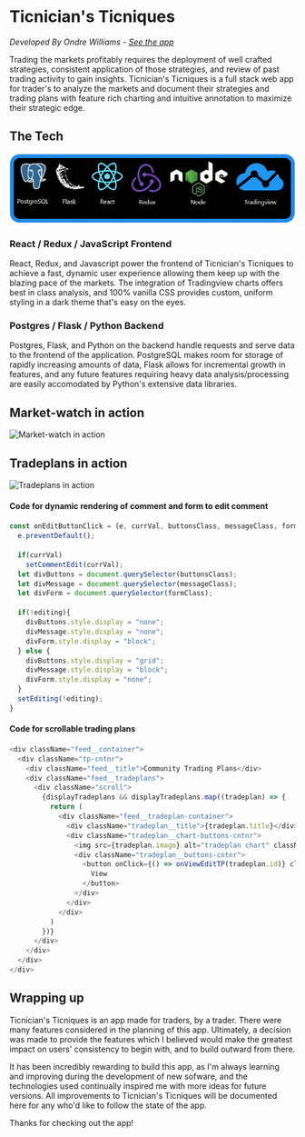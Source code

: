 # Ticnician's Ticniques
*Developed By Ondre Williams - [See the app](http://ticnicians-ticniques.herokuapp.com/)*

Trading the markets profitably requires the deployment of well crafted strategies, consistent application of those strategies, and review of past trading activity to gain insights. Ticnician's Ticniques is a full stack web app for trader's to analyze the markets and document their strategies and trading plans with feature rich charting and intuitive annotation to maximize their strategic edge.

## The Tech
![The Tech](/readme-resources/pfrn-stack.gif)

### React / Redux / JavaScript Frontend
React, Redux, and Javascript power the frontend of Ticnician's Ticniques to achieve a fast, dynamic user experience allowing them keep up with the blazing pace of the markets. The integration of Tradingview charts offers best in class analysis, and 100% vanilla CSS provides custom, uniform styling in a dark theme that's easy on the eyes.

### Postgres / Flask / Python Backend
Postgres, Flask, and Python on the backend handle requests and serve data to the frontend of the application. PostgreSQL makes room for storage of rapidly increasing amounts of data, Flask allows for incremental growth in features, and any future features requiring heavy data analysis/processing are easily accomodated by Python's extensive data libraries.

## Market-watch in action
![Market-watch in action](/readme-resources/main-demo.gif)

## Tradeplans in action
![Tradeplans in action](/readme-resources/tradeplan-demo.gif)

#### Code for dynamic rendering of comment and form to edit comment
```js
const onEditButtonClick = (e, currVal, buttonsClass, messageClass, formClass) => {
  e.preventDefault();

  if(currVal)
    setCommentEdit(currVal);
  let divButtons = document.querySelector(buttonsClass);
  let divMessage = document.querySelector(messageClass);
  let divForm = document.querySelector(formClass);

  if(!editing){
    divButtons.style.display = "none";
    divMessage.style.display = "none";
    divForm.style.display = "block";
  } else {
    divButtons.style.display = "grid";
    divMessage.style.display = "block";
    divForm.style.display = "none";
  }
  setEditing(!editing);
}
```
#### Code for scrollable trading plans
```js
<div className="feed__container">
  <div className="tp-cntnr">
    <div className="feed__title">Community Trading Plans</div>
    <div className="feed__tradeplans">
      <div className="scroll">
        {displayTradeplans && displayTradeplans.map((tradeplan) => {
          return (
            <div className="feed__tradeplan-container">
              <div className="tradeplan__title">{tradeplan.title}</div>
              <div className="tradeplan__chart-buttons-cntnr">
                <img src={tradeplan.image} alt="tradeplan chart" className="feed__img" />
                <div className="tradeplan__buttons-cntnr">
                  <button onClick={() => onViewEditTP(tradeplan.id)} className="tradeplan__button tradeplan__view">
                    View
                  </button>
                </div>
              </div>
            </div>
          )
        })}
      </div>
    </div>
  </div>
</div>
```

## Wrapping up
Ticnician's Ticniques is an app made for traders, by a trader. There were many features considered in the planning of this app. Ultimately, a decision was made to provide the features which I believed would make the greatest impact on users' consistency to begin with, and to build outward from there.

It has been incredibly rewarding to build this app, as I'm always learning and improving during the development of new sofware, and the technologies used continually inspired me with more ideas for future versions. All improvements to Ticnician's Ticniques will be documented here for any who'd like to follow the state of the app.

Thanks for checking out the app!
